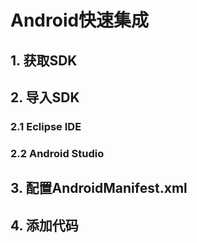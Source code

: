 # Android快速集成

## 1. 获取SDK
## 2. 导入SDK
### 2.1 Eclipse IDE
### 2.2 Android Studio
## 3. 配置AndroidManifest.xml
## 4. 添加代码
